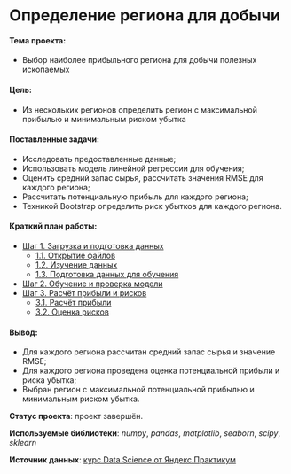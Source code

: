 # Определение региона для добычи

#### Тема проекта:
- Выбор наиболее прибыльного региона для добычи полезных ископаемых

#### Цель:
- Из нескольких регионов определить регион с максимальной прибылью и минимальным риском убытка

#### Поставленные задачи:
- Исследовать предоставленные данные;
- Использовать модель линейной регрессии для обучения;
- Оценить средний запас сырья, рассчитать значения RMSE для каждого региона;
- Рассчитать потенциальную прибыль для каждого региона;
- Техникой Bootstrap определить риск убытков для каждого региона.

#### Краткий план работы:
- [Шаг 1. Загрузка и подготовка данных](#Шаг-1.-Загрузка-и-подготовка-данных)
  - [1.1. Открытие файлов](#1.1.-Открытие-файлов)
  - [1.2. Изучение данных](#1.2.-Изучение-данных)
  - [1.3. Подготовка данных для обучения](#1.3.-Подготовка-данных-для-обучения)
- [Шаг 2. Обучение и проверка модели](#Шаг-2.-Обучение-и-проверка-модели)
- [Шаг 3. Расчёт прибыли и рисков](#Шаг-3.-Расчёт-прибыли-и-рисков)
  - [3.1. Расчёт прибыли](#3.1.-Расчёт-прибыли)
  - [3.2. Оценка рисков](#3.2.-Оценка-рисков)
  
#### Вывод:
- Для каждого региона рассчитан средний запас сырья и значение RMSE;
- Для каждого региона проведена оценка потенциальной прибыли и риска убытка;
- Выбран регион с максимальной потенциальной прибылью и минимальным риском убытка.

**Статус проекта**: проект завершён.

**Используемые библиотеки**: *numpy*, *pandas*, *matplotlib*, *seaborn*, *scipy*, *sklearn*

**Источник данных**: [курс Data Science от Яндекс.Практикум](https://praktikum.yandex.ru/profile/data-scientist/)